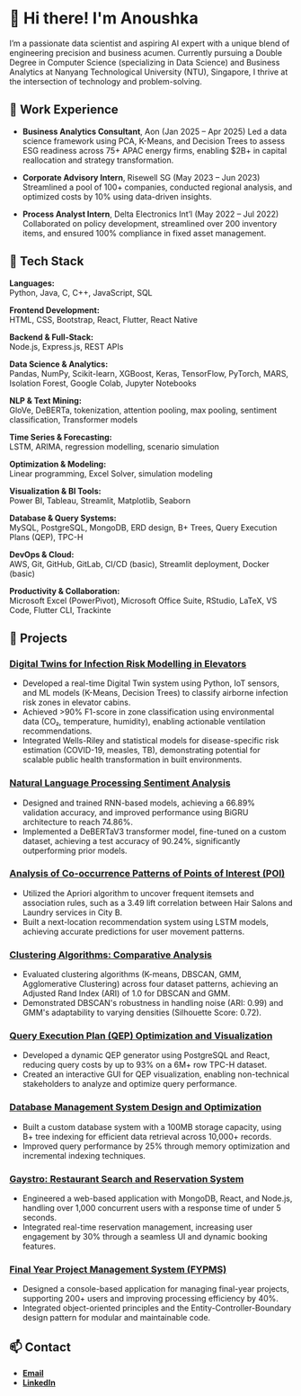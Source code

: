 # 👋 Hi there! I'm Anoushka

I’m a passionate data scientist and aspiring AI expert with a unique blend of engineering precision and business acumen. Currently pursuing a Double Degree in Computer Science (specializing in Data Science) and Business Analytics at Nanyang Technological University (NTU), Singapore, I thrive at the intersection of technology and problem-solving.

## 💼 Work Experience
- **Business Analytics Consultant**, Aon (Jan 2025 – Apr 2025)
  Led a data science framework using PCA, K-Means, and Decision Trees to assess ESG readiness across 75+ APAC energy firms, enabling $2B+ in capital reallocation and strategy transformation.
  
- **Corporate Advisory Intern**, Risewell SG (May 2023 – Jun 2023)  
  Streamlined a pool of 100+ companies, conducted regional analysis, and optimized costs by 10% using data-driven insights.  

- **Process Analyst Intern**, Delta Electronics Int’l (May 2022 – Jul 2022)  
  Collaborated on policy development, streamlined over 200 inventory items, and ensured 100% compliance in fixed asset management.  

## 🔧 Tech Stack

**Languages:**  
Python, Java, C, C++, JavaScript, SQL  

**Frontend Development:**  
HTML, CSS, Bootstrap, React, Flutter, React Native  

**Backend & Full-Stack:**  
Node.js, Express.js, REST APIs  

**Data Science & Analytics:**  
Pandas, NumPy, Scikit-learn, XGBoost, Keras, TensorFlow, PyTorch, MARS, Isolation Forest, Google Colab, Jupyter Notebooks  

**NLP & Text Mining:**  
GloVe, DeBERTa, tokenization, attention pooling, max pooling, sentiment classification, Transformer models  

**Time Series & Forecasting:**  
LSTM, ARIMA, regression modelling, scenario simulation  

**Optimization & Modeling:**  
Linear programming, Excel Solver, simulation modeling  

**Visualization & BI Tools:**  
Power BI, Tableau, Streamlit, Matplotlib, Seaborn  

**Database & Query Systems:**  
MySQL, PostgreSQL, MongoDB, ERD design, B+ Trees, Query Execution Plans (QEP), TPC-H  

**DevOps & Cloud:**  
AWS, Git, GitHub, GitLab, CI/CD (basic), Streamlit deployment, Docker (basic)  

**Productivity & Collaboration:**  
Microsoft Excel (PowerPivot), Microsoft Office Suite, RStudio, LaTeX, VS Code, Flutter CLI, Trackinte  


## 🚀 Projects  

### [**Digital Twins for Infection Risk Modelling in Elevators**](https://github.com/Anou-shka/Digital-Twins) 
- Developed a real-time Digital Twin system using Python, IoT sensors, and ML models (K-Means, Decision Trees) to classify airborne infection risk zones in elevator cabins.
- Achieved >90% F1-score in zone classification using environmental data (CO₂, temperature, humidity), enabling actionable ventilation recommendations.
- Integrated Wells-Riley and statistical models for disease-specific risk estimation (COVID-19, measles, TB), demonstrating potential for scalable public health transformation in built environments.

### [**Natural Language Processing Sentiment Analysis**](https://github.com/Anou-shka/SC4002_NLP)  
- Designed and trained RNN-based models, achieving a 66.89% validation accuracy, and improved performance using BiGRU architecture to reach 74.86%.  
- Implemented a DeBERTaV3 transformer model, fine-tuned on a custom dataset, achieving a test accuracy of 90.24%, significantly outperforming prior models.

### [**Analysis of Co-occurrence Patterns of Points of Interest (POI)**](https://github.com/Anou-shka/SC4020_Project_2)  
- Utilized the Apriori algorithm to uncover frequent itemsets and association rules, such as a 3.49 lift correlation between Hair Salons and Laundry services in City B.  
- Built a next-location recommendation system using LSTM models, achieving accurate predictions for user movement patterns. 

### [**Clustering Algorithms: Comparative Analysis**](https://github.com/lliangmengg/SC4020-Data-Analytics-Mining-Project)  
- Evaluated clustering algorithms (K-means, DBSCAN, GMM, Agglomerative Clustering) across four dataset patterns, achieving an Adjusted Rand Index (ARI) of 1.0 for DBSCAN and GMM.  
- Demonstrated DBSCAN's robustness in handling noise (ARI: 0.99) and GMM's adaptability to varying densities (Silhouette Score: 0.72).  

### [**Query Execution Plan (QEP) Optimization and Visualization**](https://github.com/FaizRsl/Database_System_Principles_Project_2) 
- Developed a dynamic QEP generator using PostgreSQL and React, reducing query costs by up to 93% on a 6M+ row TPC-H dataset.  
- Created an interactive GUI for QEP visualization, enabling non-technical stakeholders to analyze and optimize query performance.  

### [**Database Management System Design and Optimization**](https://github.com/FaizRsl/Database_System_Principles_Project_1) 
- Built a custom database system with a 100MB storage capacity, using B+ tree indexing for efficient data retrieval across 10,000+ records.  
- Improved query performance by 25% through memory optimization and incremental indexing techniques.  

### [**Gaystro: Restaurant Search and Reservation System**](https://github.com/Anou-shka/SC2006-Software-Eng)
- Engineered a web-based application with MongoDB, React, and Node.js, handling over 1,000 concurrent users with a response time of under 5 seconds.  
- Integrated real-time reservation management, increasing user engagement by 30% through a seamless UI and dynamic booking features.   

### [**Final Year Project Management System (FYPMS)**](https://github.com/its-naptime/SC2002-FYPManager)  
- Designed a console-based application for managing final-year projects, supporting 200+ users and improving processing efficiency by 40%.  
- Integrated object-oriented principles and the Entity-Controller-Boundary design pattern for modular and maintainable code.  
 
## 📫 Contact
- [**Email**](mailto:nahatanoushka@gmail.com)  
- [**LinkedIn**](https://linkedin.com/in/anoushka-nahata)  
